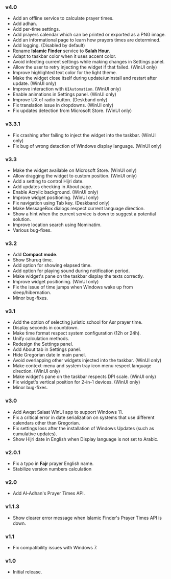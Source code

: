 ### v4.0

- Add an offline service to calculate prayer times.
- Add adhan.
- Add per-time settings.
- Add prayers calendar which can be printed or exported as a PNG image.
- Add an informational page to learn how prayers times are determined.
- Add logging. (Disabled by default)
- Rename **Islamic Finder** service to **Salah Hour**.
- Adapt to taskbar color when it uses accent color.
- Avoid infecting current settings while making changes in Settings panel.
- Allow the user to retry injecting the widget if that failed. (WinUI only)
- Improve highlighted text color for the light theme.
- Make the widget close itself during update/uninstall and restart after update. (WinUI only)
- Improve interaction with `UIAutomation`. (WinUI only)
- Enable animations in Settings panel. (WinUI only)
- Improve UX of radio button. (Deskband only)
- Fix translation issue in dropdowns. (WinUI only)
- Fix updates detection from Microsoft Store. (WinUI only)

### v3.3.1

- Fix crashing after failing to inject the widget into the taskbar. (WinUI only)
- Fix bug of wrong detection of Windows display language. (WinUI only)

### v3.3

- Make the widget available on Microsoft Store. (WinUI only)
- Allow dragging the widget to custom position. (WinUI only)
- Add a setting to control Hijri date.
- Add updates checking in About page.
- Enable Acrylic background. (WinUI only)
- Improve widget positioning. (WinUI only)
- Fix navigation using Tab key. (Deskband only)
- Make MessageBox dialogs respect current language direction.
- Show a hint when the current service is down to suggest a potential solution.
- Improve location search using Nominatim.
- Various bug-fixes.

### v3.2

- Add **Compact mode**.
- Show Shuruq time.
- Add option for showing elapsed time.
- Add option for playing sound during notification period.
- Make widget's pane on the taskbar display the texts correctly.
- Improve widget positioning. (WinUI only)
- Fix the issue of time jumps when Windows wake up from sleep/hibernation.
- Minor bug-fixes.

### v3.1

- Add the option of selecting juristic school for Asr prayer time.
- Display seconds in countdown.
- Make time format respect system configuration (12h or 24h).
- Unify calculation methods.
- Redesign the Settings panel.
- Add About tab in Settings panel.
- Hide Gregorian date in main panel.
- Avoid overlapping other widgets injected into the taskbar. (WinUI only)
- Make context-menu and system tray icon menu respect language direction. (WinUI only)
- Make widget's pane on the taskbar respects DPI scale. (WinUI only)
- Fix widget's vertical position for 2-in-1 devices. (WinUI only)
- Minor bug-fixes.

### v3.0

- Add Awqat Salaat WinUI app to support Windows 11.
- Fix a critical error in date serialization on systems that use different calendars other than Gregorian.
- Fix settings loss after the installation of Windows Updates (such as cumulative updates).
- Show Hijri date in English when Display language is not set to Arabic.

### v2.0.1

- Fix a typo in **Fajr** prayer English name.
- Stabilize version numbers calculation

### v2.0

- Add Al-Adhan's Prayer Times API.

### v1.1.3

- Show clearer error message when Islamic Finder's Prayer Times API is down.

### v1.1

- Fix compatibility issues with Windows 7.

### v1.0

- Initial release.